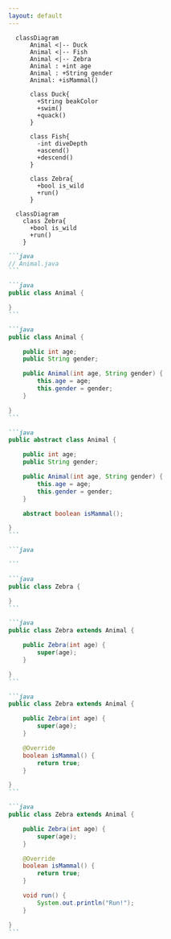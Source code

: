 ```yaml
---
layout: default
---
```


<ChallengeHeader index="8"/>

<div class="absolute right top-content-2 w-[19rem]" v-click.hide="4">

```mermaid
  classDiagram
      Animal <|-- Duck
      Animal <|-- Fish
      Animal <|-- Zebra
      Animal : +int age
      Animal : +String gender
      Animal: +isMammal()

      class Duck{
        +String beakColor
        +swim()
        +quack()
      }

      class Fish{
        -int diveDepth
        +ascend()
        +descend()
      }

      class Zebra{
        +bool is_wild
        +run()
      }

```

</div>

<div class="absolute right bottom-content" v-click.show="4" v-click.hide="6">

```mermaid
  classDiagram
    class Zebra{
      +bool is_wild
      +run()
    }

```

</div>

<div class="max-w-[35rem]">

````md magic-move
```java
// Animal.java
```

```java
public class Animal {

}
```

```java
public class Animal {

    public int age;
    public String gender;

    public Animal(int age, String gender) {
        this.age = age;
        this.gender = gender;
    }

}
```

```java
public abstract class Animal {

    public int age;
    public String gender;

    public Animal(int age, String gender) {
        this.age = age;
        this.gender = gender;
    }

    abstract boolean isMammal();

}
```
````

</div>

<div class="absolute right top-content-2 min-w-[18rem]">

````md magic-move
```java

```

```java
public class Zebra {

}
```

```java
public class Zebra extends Animal {

    public Zebra(int age) {
        super(age);
    }

}
```

```java
public class Zebra extends Animal {

    public Zebra(int age) {
        super(age);
    }

    @Override
    boolean isMammal() {
        return true;
    }

}
```

```java
public class Zebra extends Animal {

    public Zebra(int age) {
        super(age);
    }

    @Override
    boolean isMammal() {
        return true;
    }

    void run() {
        System.out.println("Run!");
    }

}
```
````

</div>

<PageNumber/>

